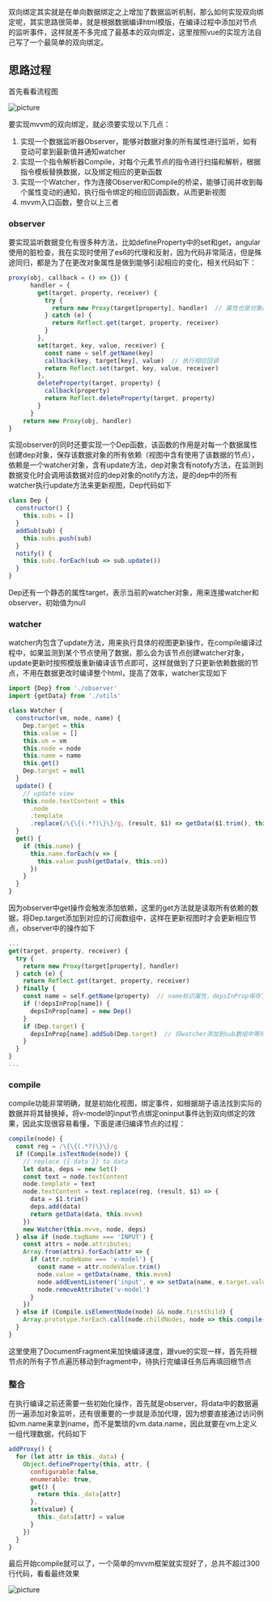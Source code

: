 双向绑定其实就是在单向数据绑定之上增加了数据监听机制，那么如何实现双向绑定呢，其实思路很简单，就是根据数据编译html模版，在编译过程中添加对节点的监听事件，这样就差不多完成了最基本的双向绑定，这里按照vue的实现方法自己写了一个最简单的双向绑定。
## 思路过程
首先看看流程图

![picture](http://120.24.43.150/github/mvvm1.png)

要实现mvvm的双向绑定，就必须要实现以下几点： 
1. 实现一个数据监听器Observer，能够对数据对象的所有属性进行监听，如有变动可拿到最新值并通知watcher
2. 实现一个指令解析器Compile，对每个元素节点的指令进行扫描和解析，根据指令模板替换数据，以及绑定相应的更新函数 
3. 实现一个Watcher，作为连接Observer和Compile的桥梁，能够订阅并收到每个属性变动的通知，执行指令绑定的相应回调函数，从而更新视图 
4. mvvm入口函数，整合以上三者

### observer
要实现监听数据变化有很多种方法，比如defineProperty中的set和get，angular使用的脏检查，我在实现时使用了es6的代理和反射，因为代码非常简洁，但是殊途同归，都是为了在更改对象属性是做到能够引起相应的变化，相关代码如下：
```javascript
proxy(obj, callback = () => {}) {
      handler = {
        get(target, property, receiver) {
          try {
            return new Proxy(target[property], handler)  // 属性也是对象的情况
          } catch (e) {
            return Reflect.get(target, property, receiver)
          } 
        },
        set(target, key, value, receiver) {
          const name = self.getName(key)
          callback(key, target[key], value)  // 执行相应回调
          return Reflect.set(target, key, value, receiver)
        },
        deleteProperty(target, property) {
          callback(property)
          return Reflect.deleteProperty(target, property)
        }
      }
    return new Proxy(obj, handler)
}
```
实现observer的同时还要实现一个Dep函数，该函数的作用是对每一个数据属性创建dep对象，保存该数据对象的所有依赖（视图中含有使用了该数据的节点），依赖是一个watcher对象，含有update方法，dep对象含有notofy方法，在监测到数据变化时会调用该数据对应的dep对象的notify方法，是的dep中的所有watcher执行update方法来更新视图，Dep代码如下
```javascript
class Dep {
  constructor() {
    this.subs = []
  }
  addSub(sub) {
    this.subs.push(sub)
  }
  notify() {
    this.subs.forEach(sub => sub.update())
  }
}
```
Dep还有一个静态的属性target，表示当前的watcher对象，用来连接watcher和observer，初始值为null
### watcher
watcher内包含了update方法，用来执行具体的视图更新操作，在compile编译过程中，如果监测到某个节点使用了数据，那么会为该节点创建watcher对象，update更新时按照模版重新编译该节点即可，这样就做到了只更新依赖数据的节点，不用在数据更改时编译整个html，提高了效率，watcher实现如下
```javascript
import {Dep} from './observer'
import {getData} from './utils'

class Watcher {
  constructor(vm, node, name) {
    Dep.target = this
    this.value = []
    this.vm = vm
    this.node = node
    this.name = name
    this.get()
    Dep.target = null
  }
  update() {
    // update view
    this.node.textContent = this
      .node
      .template
      .replace(/\{\{(.*?)\}\}/g, (result, $1) => getData($1.trim(), this.vm))
  }
  get() {
    if (this.name) {
      this.name.forEach(v => {
        this.value.push(getData(v, this.vm))
      })
    }
  }
}
```
因为observer中get操作会触发添加依赖，这里的get方法就是读取所有依赖的数据，将Dep.target添加到对应的订阅数组中，这样在更新视图时才会更新相应节点，observer中的操作如下
```javascript
...
get(target, property, receiver) {
  try {
    return new Proxy(target[property], handler)
  } catch (e) {
    return Reflect.get(target, property, receiver)
  } finally {
    const name = self.getName(property)  // name标识属性，depsInProp保存了所有的Dep对象
    if (!depsInProp[name]) {
      depsInProp[name] = new Dep()
    }
    if (Dep.target) {
      depsInProp[name].addSub(Dep.target)  // 将watcher添加到sub数组中等待数据更新时使用
    }
  }
}
...
```
### compile
compile功能非常明确，就是初始化视图，绑定事件，如根据胡子语法找到实际的数据并将其替换掉，将v-model的input节点绑定oninput事件达到双向绑定的效果，因此实现很容易看懂，下面是递归编译节点的过程：
```javascript
compile(node) {
  const reg = /\{\{(.*?)\}\}/g
  if (Compile.isTextNode(node)) {
    // replace {{ data }} to data
    let data, deps = new Set()
    const text = node.textContent
    node.template = text
    node.textContent = text.replace(reg, (result, $1) => {
      data = $1.trim()
      deps.add(data)
      return getData(data, this.mvvm)
    })
    new Watcher(this.mvvm, node, deps)
  } else if (node.tagName === 'INPUT') {
    const attrs = node.attributes;
    Array.from(attrs).forEach(attr => {
      if (attr.nodeName === 'v-model') {
        const name = attr.nodeValue.trim()
        node.value = getData(name, this.mvvm)
        node.addEventListener('input', e => setData(name, e.target.value, this.mvvm))
        node.removeAttribute('v-model')
      }
    })
  } else if (Compile.isElementNode(node) && node.firstChild) {
    Array.prototype.forEach.call(node.childNodes, node => this.compile(node))
  }
}
```
这里使用了DocumentFragment来加快编译速度，跟vue的实现一样，首先将根节点的所有子节点遍历移动到fragment中，待执行完编译任务后再填回根节点

### 整合
在执行编译之前还需要一些初始化操作，首先就是observer，将data中的数据遍历一遍添加对象监听，还有很重要的一步就是添加代理，因为想要直接通过访问例如vm.name来拿到name，而不是繁琐的vm.data.name，因此就要在vm上定义一组代理数据，代码如下
```javascript
addProxy() {
  for (let attr in this._data) {
    Object.defineProperty(this, attr, {
      configurable:false,
      enumerable: true,
      get() {
        return this._data[attr]
      },
      set(value) {
        this._data[attr] = value
      }
    })
  }
}
```
最后开始compile就可以了，一个简单的mvvm框架就实现好了，总共不超过300行代码，看看最终效果

![picture](http://120.24.43.150/github/mvvm2.gif)
